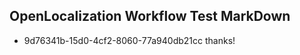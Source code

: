 ## OpenLocalization Workflow Test MarkDown
* 9d76341b-15d0-4cf2-8060-77a940db21cc 
thanks!<!--HONumber=Mar16_HO2-->
